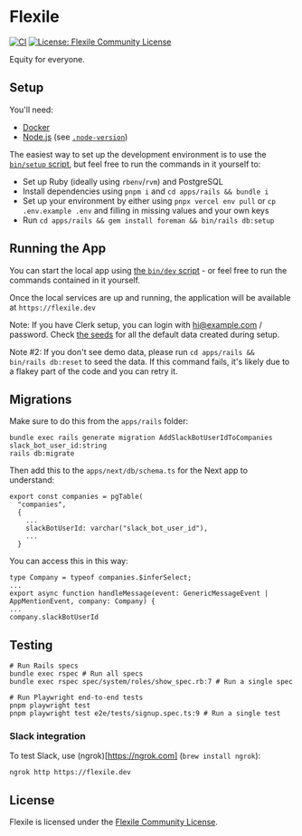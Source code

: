 # Flexile

[![CI](https://github.com/antiwork/flexile/actions/workflows/ci.yml/badge.svg?branch=main)](https://github.com/antiwork/flexile/actions/workflows/ci.yml?query=branch%3Amain)
[![License: Flexile Community License](https://img.shields.io/badge/License-Flexile%20Community-blue.svg)](https://github.com/antiwork/flexile/blob/main/LICENSE.md)

Equity for everyone.

## Setup

You'll need:

- [Docker](https://docs.docker.com/desktop/)
- [Node.js](https://nodejs.org/en/download) (see [`.node-version`](.node-version))

The easiest way to set up the development environment is to use the [`bin/setup` script](bin/setup), but feel free to run the commands in it yourself to:

- Set up Ruby (ideally using `rbenv`/`rvm`) and PostgreSQL
- Install dependencies using `pnpm i` and `cd apps/rails && bundle i`
- Set up your environment by either using `pnpx vercel env pull` or `cp .env.example .env` and filling in missing values and your own keys
- Run `cd apps/rails && gem install foreman && bin/rails db:setup`

## Running the App

You can start the local app using [the `bin/dev` script](bin/dev) - or feel free to run the commands contained in it yourself.

Once the local services are up and running, the application will be available at `https://flexile.dev`

Note: If you have Clerk setup, you can login with hi@example.com / password. Check [the seeds](apps/rails/config/data/seed_templates/gumroad.json) for all the default data created during setup.

Note #2: If you don't see demo data, please run `cd apps/rails && bin/rails db:reset` to seed the data. If this command fails, it's likely due to a flakey part of the code and you can retry it.

## Migrations

Make sure to do this from the `apps/rails` folder:

```
bundle exec rails generate migration AddSlackBotUserIdToCompanies slack_bot_user_id:string
rails db:migrate
```

Then add this to the `apps/next/db/schema.ts` for the Next app to understand:

```
export const companies = pgTable(
  "companies",
  {
    ...
    slackBotUserId: varchar("slack_bot_user_id"),
    ...
  }
```

You can access this in this way:

```
type Company = typeof companies.$inferSelect;
...
export async function handleMessage(event: GenericMessageEvent | AppMentionEvent, company: Company) {
...
company.slackBotUserId
```

## Testing

```shell
# Run Rails specs
bundle exec rspec # Run all specs
bundle exec rspec spec/system/roles/show_spec.rb:7 # Run a single spec

# Run Playwright end-to-end tests
pnpm playwright test
pnpm playwright test e2e/tests/signup.spec.ts:9 # Run a single test
```

### Slack integration

To test Slack, use (ngrok)[https://ngrok.com] (`brew install ngrok`):

```
ngrok http https://flexile.dev
```

## License

Flexile is licensed under the [Flexile Community License](LICENSE.md).
